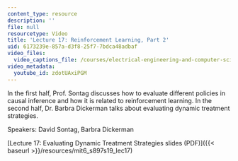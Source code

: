 ```yaml
---
content_type: resource
description: ''
file: null
resourcetype: Video
title: 'Lecture 17: Reinforcement Learning, Part 2'
uid: 6173239e-857a-d3f8-25f7-7bdca48adbaf
video_files:
  video_captions_file: /courses/electrical-engineering-and-computer-science/6-s897-machine-learning-for-healthcare-spring-2019/lecture-videos/lecture-17-reinforcement-learning-part-2/zdotUAxiPGM.vtt
video_metadata:
  youtube_id: zdotUAxiPGM
---
```


In the first half, Prof. Sontag discusses how to evaluate different policies in causal inference and how it is related to reinforcement learning. In the second half, Dr. Barbra Dickerman talks about evaluating dynamic treatment strategies.

Speakers: David Sontag, Barbra Dickerman

[Lecture 17: Evaluating Dynamic Treatment Strategies slides (PDF)]({{< baseurl >}}/resources/mit6_s897s19_lec17)